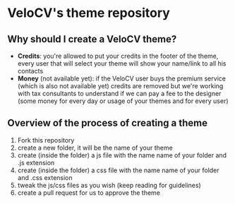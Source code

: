 # VeloCV's theme repository

## Why should I create a VeloCV theme?

* **Credits**: you're allowed to put your credits in the footer of the theme, every user that will select your theme will show your name/link to all his contacts
* **Money** (not available yet): if the VeloCV user buys the premium service (which is also not available yet) credits are removed but we're working with tax consultants to understand if we can pay a fee to the designer (some money for every day or usage of your themes and for every user)

## Overview of the process of creating a theme

1. Fork this repository
2. create a new folder, it will be the name of your theme
3. create (inside the folder) a js file with the name name of your folder and .js extension
4. create (inside the folder) a css file with the name name of your folder and .css extension
5. tweak the js/css files as you wish (keep reading for guidelines)
6. create a pull request for us to approve the theme

